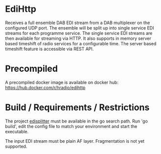# EdiHttp

Receives a full ensemble DAB EDI stream from a DAB multiplexer on the 
configured UDP port. The ensemble will be split up into 
single service EDI streams for each programme service. 
The single service EDI streams are then available for streaming via HTTP.
It also supports in memory server based timeshift of radio services for a configurable time.
The server based timeshift feature is accessible via REST API.

# Precompiled

A precompiled docker image is available on docker hub: https://hub.docker.com/r/hradio/edihttp

# Build / Requirements / Restrictions

The project [edisplitter](https://github.com/hradio/edisplitter) must be 
available in the go search path.
Run 'go build', edit the config file to match your environment and start the executable.

The input EDI stream must be plain AF layer. Fragmentation is not yet supported.
